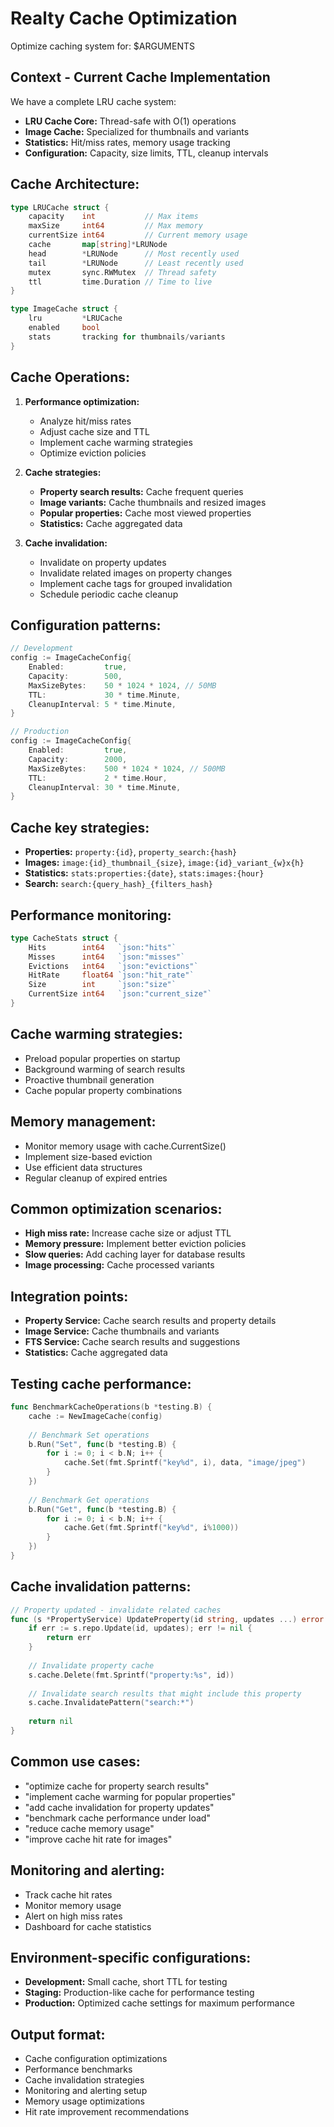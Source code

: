 # Realty Cache Optimization

Optimize caching system for: $ARGUMENTS

## Context - Current Cache Implementation
We have a complete LRU cache system:
- **LRU Cache Core:** Thread-safe with O(1) operations
- **Image Cache:** Specialized for thumbnails and variants
- **Statistics:** Hit/miss rates, memory usage tracking
- **Configuration:** Capacity, size limits, TTL, cleanup intervals

## Cache Architecture:
```go
type LRUCache struct {
    capacity    int           // Max items
    maxSize     int64         // Max memory
    currentSize int64         // Current memory usage
    cache       map[string]*LRUNode
    head        *LRUNode      // Most recently used
    tail        *LRUNode      // Least recently used
    mutex       sync.RWMutex  // Thread safety
    ttl         time.Duration // Time to live
}

type ImageCache struct {
    lru         *LRUCache
    enabled     bool
    stats       tracking for thumbnails/variants
}
```

## Cache Operations:
1. **Performance optimization:**
   - Analyze hit/miss rates
   - Adjust cache size and TTL
   - Implement cache warming strategies
   - Optimize eviction policies

2. **Cache strategies:**
   - **Property search results:** Cache frequent queries
   - **Image variants:** Cache thumbnails and resized images
   - **Popular properties:** Cache most viewed properties
   - **Statistics:** Cache aggregated data

3. **Cache invalidation:**
   - Invalidate on property updates
   - Invalidate related images on property changes
   - Implement cache tags for grouped invalidation
   - Schedule periodic cache cleanup

## Configuration patterns:
```go
// Development
config := ImageCacheConfig{
    Enabled:         true,
    Capacity:        500,
    MaxSizeBytes:    50 * 1024 * 1024, // 50MB
    TTL:             30 * time.Minute,
    CleanupInterval: 5 * time.Minute,
}

// Production
config := ImageCacheConfig{
    Enabled:         true,
    Capacity:        2000,
    MaxSizeBytes:    500 * 1024 * 1024, // 500MB
    TTL:             2 * time.Hour,
    CleanupInterval: 30 * time.Minute,
}
```

## Cache key strategies:
- **Properties:** `property:{id}`, `property_search:{hash}`
- **Images:** `image:{id}_thumbnail_{size}`, `image:{id}_variant_{w}x{h}`
- **Statistics:** `stats:properties:{date}`, `stats:images:{hour}`
- **Search:** `search:{query_hash}_{filters_hash}`

## Performance monitoring:
```go
type CacheStats struct {
    Hits        int64   `json:"hits"`
    Misses      int64   `json:"misses"`
    Evictions   int64   `json:"evictions"`
    HitRate     float64 `json:"hit_rate"`
    Size        int     `json:"size"`
    CurrentSize int64   `json:"current_size"`
}
```

## Cache warming strategies:
- Preload popular properties on startup
- Background warming of search results
- Proactive thumbnail generation
- Cache popular property combinations

## Memory management:
- Monitor memory usage with cache.CurrentSize()
- Implement size-based eviction
- Use efficient data structures
- Regular cleanup of expired entries

## Common optimization scenarios:
- **High miss rate:** Increase cache size or adjust TTL
- **Memory pressure:** Implement better eviction policies
- **Slow queries:** Add caching layer for database results
- **Image processing:** Cache processed variants

## Integration points:
- **Property Service:** Cache search results and property details
- **Image Service:** Cache thumbnails and variants
- **FTS Service:** Cache search results and suggestions
- **Statistics:** Cache aggregated data

## Testing cache performance:
```go
func BenchmarkCacheOperations(b *testing.B) {
    cache := NewImageCache(config)
    
    // Benchmark Set operations
    b.Run("Set", func(b *testing.B) {
        for i := 0; i < b.N; i++ {
            cache.Set(fmt.Sprintf("key%d", i), data, "image/jpeg")
        }
    })
    
    // Benchmark Get operations
    b.Run("Get", func(b *testing.B) {
        for i := 0; i < b.N; i++ {
            cache.Get(fmt.Sprintf("key%d", i%1000))
        }
    })
}
```

## Cache invalidation patterns:
```go
// Property updated - invalidate related caches
func (s *PropertyService) UpdateProperty(id string, updates ...) error {
    if err := s.repo.Update(id, updates); err != nil {
        return err
    }
    
    // Invalidate property cache
    s.cache.Delete(fmt.Sprintf("property:%s", id))
    
    // Invalidate search results that might include this property
    s.cache.InvalidatePattern("search:*")
    
    return nil
}
```

## Common use cases:
- "optimize cache for property search results"
- "implement cache warming for popular properties"
- "add cache invalidation for property updates"
- "benchmark cache performance under load"
- "reduce cache memory usage"
- "improve cache hit rate for images"

## Monitoring and alerting:
- Track cache hit rates
- Monitor memory usage
- Alert on high miss rates
- Dashboard for cache statistics

## Environment-specific configurations:
- **Development:** Small cache, short TTL for testing
- **Staging:** Production-like cache for performance testing
- **Production:** Optimized cache settings for maximum performance

## Output format:
- Cache configuration optimizations
- Performance benchmarks
- Cache invalidation strategies
- Monitoring and alerting setup
- Memory usage optimizations
- Hit rate improvement recommendations